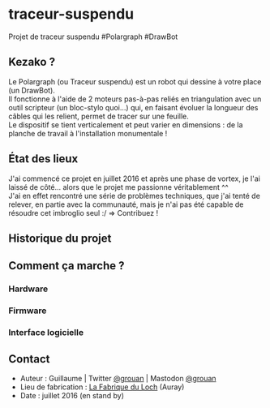 # traceur-suspendu
Projet de traceur suspendu #Polargraph #DrawBot

## Kezako ?
Le Polargraph (ou Traceur suspendu) est un robot qui dessine à votre place (un DrawBot).<br />
Il fonctionne à l'aide de 2 moteurs pas-à-pas reliés en triangulation avec un outil scripteur (un bloc-stylo quoi...) qui, en faisant évoluer la longueur des câbles qui les relient, permet de tracer sur une feuille.<br />
Le dispositif se tient verticalement et peut varier en dimensions : de la planche de travail à l'installation monumentale !

## État des lieux
J'ai commencé ce projet en juillet 2016 et après une phase de vortex, je l'ai laissé de côté... alors que le projet me passionne véritablement ^^<br />
J'ai en effet rencontré une série de problèmes techniques, que j'ai tenté de relever, en partie avec la communauté, mais je n'ai pas été capable de résoudre cet imbroglio seul :/
=> Contribuez !

## Historique du projet

## Comment ça marche ?

### Hardware
### Firmware
### Interface logicielle

## Contact
* Auteur : Guillaume | Twitter <a href="http://twitter.com/grouan" target="_blank">@grouan</a> | Mastodon <a href="http://mamot.fr/@grouan" target="_blank">@grouan</a><br />
* Lieu de fabrication : <a href="http://www.lafabriqueduloch.org" target="_blank">La Fabrique du Loch</a> (Auray)<br />
* Date : juillet 2016 (en stand by)

